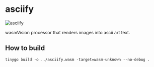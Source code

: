 # asciify

![asciify](../../images/asciify-processor.png)

wasmVision processor that renders images into ascii art text.

## How to build

```shell
tinygo build -o ../asciify.wasm -target=wasm-unknown --no-debug .
```
